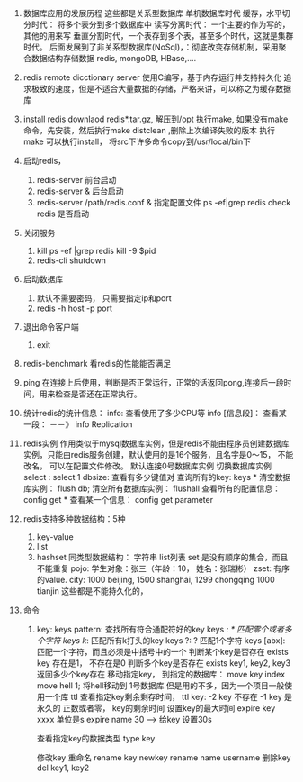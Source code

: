1. 数据库应用的发展历程
   这些都是关系型数据库
      单机数据库时代
      缓存，水平切分时代：
        将多个表分到多个数据库中
      读写分离时代： 一个主要的作为写的， 其他的用来写
      垂直分割时代，一个表存到多个表，甚至多个时代，这就是集群时代。
   后面发展到了非关系型数据库(NoSql)，：彻底改变存储机制，采用聚合数据结构存储数据
    redis, mongoDB, HBase,....
2. redis remote dicctionary server
    使用C编写，基于内存运行并支持持久化
    追求极致的速度，但是不适合大量数据的存储，严格来讲，可以称之为缓存数据库
    
3. install redis
    downlaod redis*.tar.gz, 
    解压到/opt
    执行make, 如果没有make命令，先安装，然后执行make distclean ,删除上次编译失败的版本
    执行make
    可以执行install， 将src下许多命令copy到/usr/local/bin下
   
4. 启动redis，
    1. redis-server 前台启动
    2. redis-server & 后台启动
    3. redis-server /path/redis.conf & 指定配置文件
    ps -ef|grep redis check redis 是否启动

    
5. 关闭服务
    1. kill 
        ps -ef |grep redis
        kill -9 $pid
    2. redis-cli shutdown
    
6. 启动数据库
    1. 默认不需要密码， 只需要指定ip和port
    2. redis -h host -p port
    
    
7. 退出命令客户端
    1. exit
    
    
8. redis-benchmark 看redis的性能能否满足
9. ping 在连接上后使用，判断是否正常运行，正常的话返回pong,连接后一段时间，用来检查是否还在正常执行。
10. 统计redis的统计信息：
    info: 查看使用了多少CPU等
    info [信息段]： 查看某一段： －－》 info Replication
    
    
11. redis实例
    作用类似于mysql数据库实例，但是redis不能由程序员创建数据库实例，只能由redis服务创建，默认使用的是16个服务，且名字是0～15， 不能改名， 可以在配置文件修改。
    默认连接0号数据库实例
    切换数据库实例 select <index>: select 1
    dbsize: 查看有多少键值对
    查询所有的key: keys *
    清空数据库实例： flush db;
    清空所有数据库实例： flushall
    查看所有的配置信息：config get *
    查看某一个信息： config get parameter
    
12. redis支持多种数据结构：5种
    1. key-value
    2. list
    3. hashset
    同类型数据结构：
        字符串
        list列表
        set 是没有顺序的集合，而且不能重复
        pojo: 学生对象：张三（年龄：10， 姓名：张瑞彬）
        zset: 有序的value. city: 1000 beijing, 1500 shanghai, 1299 chongqing 1000 tianjin
        这些都是不能持久化的，
        
13. 命令
    1. key:
        keys pattern: 查找所有符合通配符好的key
            keys *: * 匹配零个或者多个字符
            keys k*: 匹配所有k打头的key
            keys ?: ? 匹配1个字符
            keys [abx]: 匹配一个字符，而且必须是中括号中的一个
        判断某个key是否存在 exists key
            存在是1， 不存在是0
        判断多个key是否存在 exists key1, key2, key3
            返回多少个key存在
        移动指定key， 到指定的数据库： move key index
            move hell 1; 将hell移动到 1号数据库
            但是用的不多，因为一个项目一般使用一个库
        ttl 查看指定key剩余剩存时间，
            ttl key:
               -2 key 不存在
               -1 key 是永久的
               正数或者零， key的剩余时间
        设置key的最大时间 expire key xxxx 单位是s
            expire name 30 --> 给key 设置30s
   
        查看指定key的数据类型 type key
   
        修改key 重命名 rename key newkey
            rename name username
        删除key
            del key1, key2
         
            
        
    
    
    

